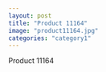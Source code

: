 ```yaml
---
layout: post
title: "Product 11164"
image: "product11164.jpg"
categories: "category1"
---
```

Product 11164
